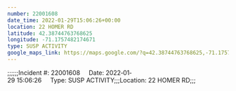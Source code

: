 ```yaml
---
number: 22001608
date_time: 2022-01-29T15:06:26+00:00
location: 22 HOMER RD
latitude: 42.38744763768625
longitude: -71.1757482174671
type: SUSP ACTIVITY
google_maps_link: https://maps.google.com/?q=42.38744763768625,-71.1757482174671
---
```


;;;;;;Incident #: 22001608     Date: 2022‐01‐29 15:06:26     Type: SUSP ACTIVITY;;;Location: 22 HOMER RD;;;
